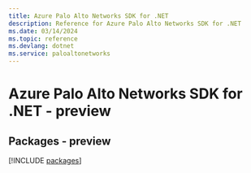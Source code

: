 ```yaml
---
title: Azure Palo Alto Networks SDK for .NET
description: Reference for Azure Palo Alto Networks SDK for .NET
ms.date: 03/14/2024
ms.topic: reference
ms.devlang: dotnet
ms.service: paloaltonetworks
---
```

# Azure Palo Alto Networks SDK for .NET - preview
## Packages - preview
[!INCLUDE [packages](palo-alto-networks-index.md)]